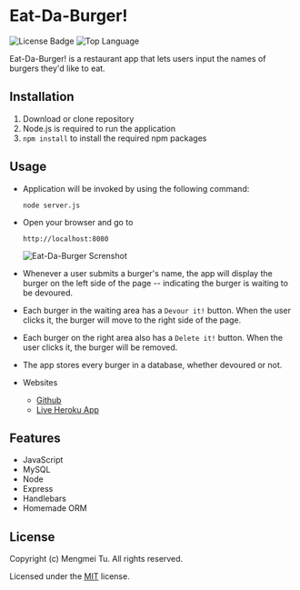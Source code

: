 # Eat-Da-Burger!

![License Badge](https://img.shields.io/github/license/mmeii/eat-da-burger) ![Top Language](https://img.shields.io/github/languages/top/mmeii/eat-da-burger)

Eat-Da-Burger! is a restaurant app that lets users input the names of burgers they'd like to eat.

## Installation

1. Download or clone repository
2. Node.js is required to run the application
3. `npm install` to install the required npm packages

## Usage

* Application will be invoked by using the following command:
  
  `node server.js`

* Open your browser and go to

  `http://localhost:8080`

  ![Eat-Da-Burger Screnshot](./public/assets/eat-da-burger.png)

* Whenever a user submits a burger's name, the app will display the burger on the left side of the page -- indicating the burger is waiting to be devoured.

* Each burger in the waiting area has a `Devour it!` button. When the user clicks it, the burger will move to the right side of the page.

* Each burger on the right area also has a `Delete it!` button. When the user clicks it, the burger will be removed. 

* The app stores every burger in a database, whether devoured or not.

* Websites
  * [Github](https://github.com/mmeii/eat-da-burger)
  * [Live Heroku App](https://cryptic-reef-17921.herokuapp.com/)

## Features

* JavaScript
* MySQL
* Node
* Express
* Handlebars
* Homemade ORM

## License

  Copyright (c) Mengmei Tu. All rights reserved.
  
  Licensed under the [MIT](LICENSE) license.
